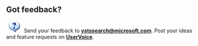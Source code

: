 ## Got feedback?

![Question](../_img/_shared/question.png) 
Send your feedback to **[vstssearch@microsoft.com](mailto:vstssearch@microsoft.com?Subject=Feedback%20on%20Search)**.
Post your ideas and feature requests on **[UserVoice](http://go.microsoft.com/fwlink/?LinkId=698652&clcid=0x409)**.
